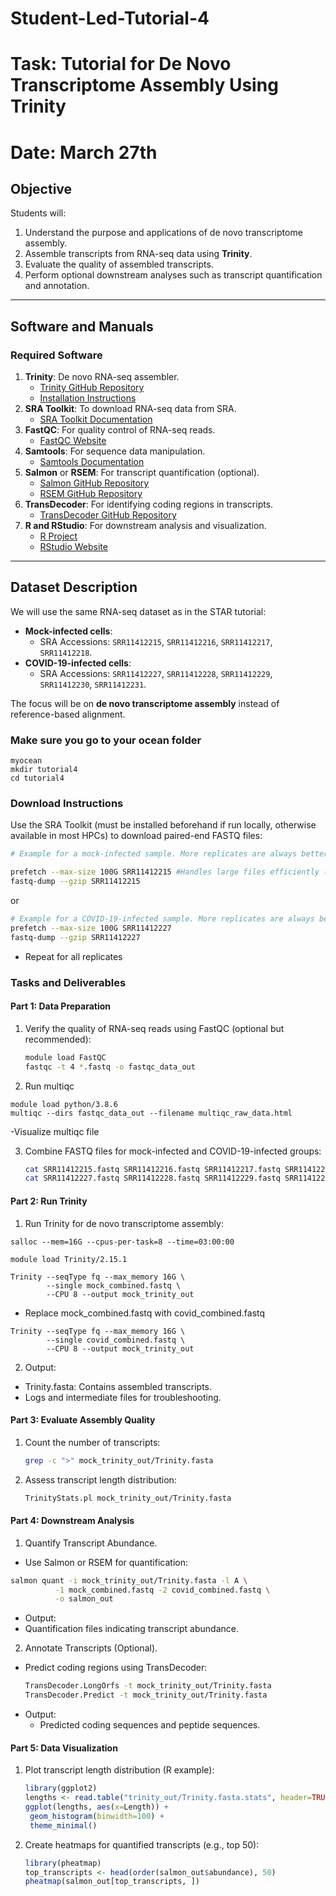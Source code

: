 # Student-Led-Tutorial-4
# Task: Tutorial for De Novo Transcriptome Assembly Using Trinity
# Date: March 27th

## **Objective**
Students will:
1. Understand the purpose and applications of de novo transcriptome assembly.
2. Assemble transcripts from RNA-seq data using **Trinity**.
3. Evaluate the quality of assembled transcripts.
4. Perform optional downstream analyses such as transcript quantification and annotation.

---
## **Software and Manuals**
### **Required Software**
1. **Trinity**: De novo RNA-seq assembler.  
   - [Trinity GitHub Repository](https://github.com/trinityrnaseq/trinityrnaseq)
   - [Installation Instructions](https://github.com/trinityrnaseq/trinityrnaseq/wiki)
2. **SRA Toolkit**: To download RNA-seq data from SRA.  
   - [SRA Toolkit Documentation](https://github.com/ncbi/sra-tools)
3. **FastQC**: For quality control of RNA-seq reads.  
   - [FastQC Website](https://www.bioinformatics.babraham.ac.uk/projects/fastqc/)
4. **Samtools**: For sequence data manipulation.  
   - [Samtools Documentation](http://www.htslib.org/doc/)
5. **Salmon** or **RSEM**: For transcript quantification (optional).  
   - [Salmon GitHub Repository](https://github.com/COMBINE-lab/salmon)
   - [RSEM GitHub Repository](https://github.com/deweylab/RSEM)
6. **TransDecoder**: For identifying coding regions in transcripts.  
   - [TransDecoder GitHub Repository](https://github.com/TransDecoder/TransDecoder)
7. **R and RStudio**: For downstream analysis and visualization.  
   - [R Project](https://www.r-project.org/)
   - [RStudio Website](https://posit.co/downloads/)

---

## **Dataset Description**
We will use the same RNA-seq dataset as in the STAR tutorial:
- **Mock-infected cells**:
  - SRA Accessions: `SRR11412215`, `SRR11412216`, `SRR11412217`, `SRR11412218`.
- **COVID-19-infected cells**:
  - SRA Accessions: `SRR11412227`, `SRR11412228`, `SRR11412229`, `SRR11412230`, `SRR11412231`.

The focus will be on **de novo transcriptome assembly** instead of reference-based alignment.

### Make sure you go to your ocean folder
```
myocean
mkdir tutorial4
cd tutorial4
```

### **Download Instructions**
Use the SRA Toolkit (must be installed beforehand if run locally, otherwise available in most HPCs) to download paired-end FASTQ files:

   ``` bash
   # Example for a mock-infected sample. More replicates are always better, so repeat step for each SRA    accession.

prefetch --max-size 100G SRR11412215 #Handles large files efficiently (downloads in chunks to avoid corruption) 
fastq-dump --gzip SRR11412215
```
or

   ``` bash
   # Example for a COVID-19-infected sample. More replicates are always better, so repeat step for each SRA accession.
prefetch --max-size 100G SRR11412227
fastq-dump --gzip SRR11412227
```
- Repeat for all replicates
### **Tasks and Deliverables**
#### **Part 1: Data Preparation**
1. Verify the quality of RNA-seq reads using FastQC (optional but recommended):
   ```bash
   module load FastQC
   fastqc -t 4 *.fastq -o fastqc_data_out
2. Run multiqc
```
module load python/3.8.6
multiqc --dirs fastqc_data_out --filename multiqc_raw_data.html
```
-Visualize multiqc file

3. Combine FASTQ files for mock-infected and COVID-19-infected groups:
   ```bash
   cat SRR11412215.fastq SRR11412216.fastq SRR11412217.fastq SRR11412218.fastq > mock_combined.fastq
   cat SRR11412227.fastq SRR11412228.fastq SRR11412229.fastq SRR11412230.fastq SRR11412231.fastq > covid_combined.fastq
   
#### **Part 2: Run Trinity**
1. Run Trinity for de novo transcriptome assembly:
```
salloc --mem=16G --cpus-per-task=8 --time=03:00:00

module load Trinity/2.15.1

Trinity --seqType fq --max_memory 16G \
        --single mock_combined.fastq \
        --CPU 8 --output mock_trinity_out
```

  - Replace mock_combined.fastq with covid_combined.fastq
```
Trinity --seqType fq --max_memory 16G \
        --single covid_combined.fastq \
        --CPU 8 --output mock_trinity_out
```

2. Output:
- Trinity.fasta: Contains assembled transcripts.
- Logs and intermediate files for troubleshooting.

#### **Part 3: Evaluate Assembly Quality**
1. Count the number of transcripts:
   ```bash
   grep -c ">" mock_trinity_out/Trinity.fasta
2. Assess transcript length distribution:
   ```bash
   TrinityStats.pl mock_trinity_out/Trinity.fasta

#### **Part 4: Downstream Analysis**
1. Quantify Transcript Abundance.
  - Use Salmon or RSEM for quantification:
   ```bash
   salmon quant -i mock_trinity_out/Trinity.fasta -l A \
             -1 mock_combined.fastq -2 covid_combined.fastq \
             -o salmon_out
 ```
  - Output:
  - Quantification files indicating transcript abundance.

2. Annotate Transcripts (Optional).
- Predict coding regions using TransDecoder:
   ```bash
   TransDecoder.LongOrfs -t mock_trinity_out/Trinity.fasta
   TransDecoder.Predict -t mock_trinity_out/Trinity.fasta
- Output:
  - Predicted coding sequences and peptide sequences.

#### **Part 5: Data Visualization**
1. Plot transcript length distribution (R example):
   ```R
   library(ggplot2)
   lengths <- read.table("trinity_out/Trinity.fasta.stats", header=TRUE)
   ggplot(lengths, aes(x=Length)) + 
    geom_histogram(binwidth=100) + 
    theme_minimal()
2. Create heatmaps for quantified transcripts (e.g., top 50):
   ```R
   library(pheatmap)
   top_transcripts <- head(order(salmon_out$abundance), 50)
   pheatmap(salmon_out[top_transcripts, ])

